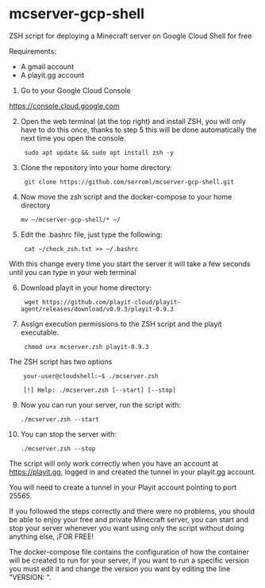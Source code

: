 # mcserver-gcp-shell
ZSH script for deploying a Minecraft server on Google Cloud Shell for free

Requirements:

- A gmail account
- A playit.gg account


1. Go to your Google Cloud Console

https://console.cloud.google.com


2. Open the web terminal (at the top right) and install ZSH, you will only have to do this once, thanks to step 5 this will be done automatically the next time you open the console.

        sudo apt update && sudo apt install zsh -y


3. Clone the repository into your home directory:

        git clone https://github.com/serroml/mcserver-gcp-shell.git


4. Now move the zsh script and the docker-compose to your home directory

       mv ~/mcserver-gcp-shell/* ~/
       

5. Edit the .bashrc file, just type the following:

        cat ~/check_zsh.txt >> ~/.bashrc
        
        
With this change every time you start the server it will take a few seconds until you can type in your web terminal


6. Download playit in your home directory:

        wget https://github.com/playit-cloud/playit-agent/releases/download/v0.9.3/playit-0.9.3


7. Assign execution permissions to the ZSH script and the playit executable.

        chmod u+x mcserver.zsh playit-0.9.3


The ZSH script has two options

        your-user@cloudshell:~$ ./mcserver.zsh

        [!] Help: ./mcserver.zsh [--start] [--stop]
        
        

9. Now you can run your server, run the script with:

       ./mcserver.zsh --start


10. You can stop the server with:

        ./mcserver.zsh --stop


The script will only work correctly when you have an account at https://playit.gg, logged in and created the tunnel in your playit.gg account.

You will need to create a tunnel in your Playit account pointing to port 25565.

If you followed the steps correctly and there were no problems, you should be able to enjoy your free and private Minecraft server, you can start and stop your server whenever you want using only the script without doing anything else, ¡FOR FREE!

The docker-compose file contains the configuration of how the container will be created to run for your server, if you want to run a specific version you must edit it and change the version you want by editing the line "VERSION: ".
